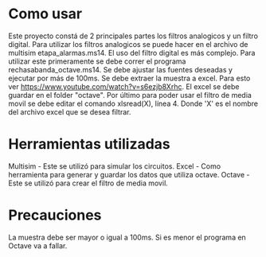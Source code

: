 # Como usar
Este proyecto constá de 2 principales partes los filtros analogicos y un filtro digital. Para utilizar los filtros analogicos se puede hacer en el archivo de multisim etapa_alarmas.ms14. El uso del filtro digital es más complejo. Para utilizar este primeramente se debe correr el programa rechasabanda_octave.ms14. Se debe ajustar las fuentes deseadas y ejecutar por más de 100ms. Se debe extraer la muestra a excel. Para esto ver https://www.youtube.com/watch?v=s6ezjb8Xrhc. El excel se debe guardar en el folder "octave". Por último para poder usar el filtro de media movil se debe editar el comando xlsread(X), línea 4. Donde 'X' es el nombre del archivo excel que se desea filtrar.
# Herramientas utilizadas
Multisim - Este se utilizó para simular los circuitos.
Excel - Como herramienta para generar y guardar los datos que utiliza octave.
Octave - Este se utilizó para crear el filtro de media movil.
# Precauciones
La muestra debe ser mayor o igual a 100ms. Si es menor el programa en Octave va a fallar.